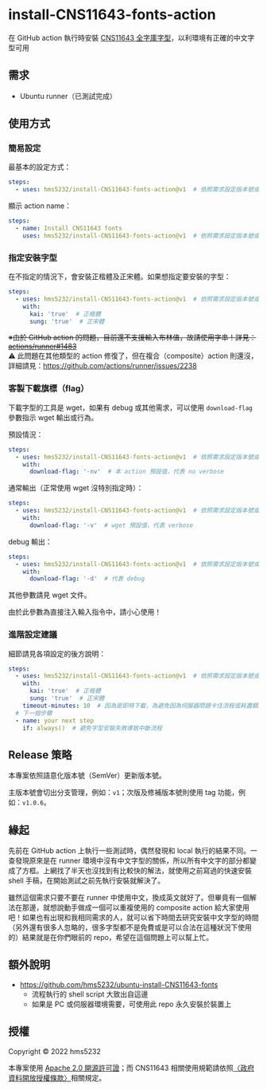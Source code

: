 # install-CNS11643-fonts-action
在 GitHub action 執行時安裝 [CNS11643 全字庫字型](https://data.gov.tw/dataset/5961)，以利環境有正確的中文字型可用

## 需求
* Ubuntu runner（已測試完成）

## 使用方式
### 簡易設定
最基本的設定方式：
```yaml
steps:
  - uses: hms5232/install-CNS11643-fonts-action@v1  # 依照需求設定版本號或是 SHA
```

顯示 action name：
```yaml
steps:
  - name: Install CNS11643 fonts
    uses: hms5232/install-CNS11643-fonts-action@v1  # 依照需求設定版本號或是 SHA
```

### 指定安裝字型
在不指定的情況下，會安裝正楷體及正宋體。如果想指定要安裝的字型：
```yaml
steps:
  - uses: hms5232/install-CNS11643-fonts-action@v1  # 依照需求設定版本號或是 SHA
    with:
      kai: 'true'  # 正楷體
      sung: 'true'  # 正宋體
```
~~※由於 GitHub action 的問題，目前還不支援輸入布林值，故請使用字串！詳見：[actions/runner#1483](https://github.com/actions/runner/issues/1483)~~  
:warning: 此問題在其他類型的 action 修復了，但在複合（composite）action 則還沒，詳細請見：https://github.com/actions/runner/issues/2238

### 客製下載旗標（flag）
下載字型的工具是 wget，如果有 debug 或其他需求，可以使用 `download-flag` 參數指示 wget 輸出或行為。

預設情況：
```yaml
steps:
  - uses: hms5232/install-CNS11643-fonts-action@v1  # 依照需求設定版本號或是 SHA
    with:
      download-flag: '-nv'  # 本 action 預設值，代表 no verbose
```

通常輸出（正常使用 wget 沒特別指定時）：
```yaml
steps:
  - uses: hms5232/install-CNS11643-fonts-action@v1  # 依照需求設定版本號或是 SHA
    with:
      download-flag: '-v'  # wget 預設值，代表 verbose
```

debug 輸出：
```yaml
steps:
  - uses: hms5232/install-CNS11643-fonts-action@v1  # 依照需求設定版本號或是 SHA
    with:
      download-flag: '-d'  # 代表 debug
```

其他參數請見 wget 文件。

由於此參數為直接注入輸入指令中，請小心使用！

### 進階設定建議
細節請見各項設定的後方說明：
```yaml
steps:
  - uses: hms5232/install-CNS11643-fonts-action@v1  # 依照需求設定版本號或是 SHA
    with:
      kai: 'true'  # 正楷體
      sung: 'true'  # 正宋體
    timeout-minutes: 10  # 因為是即時下載，為避免因為伺服器問題卡住流程或耗盡額度，建議設定一個執行時限。此範例為十分鐘
  # 下一個步驟
  - name: your next step
    if: always()  # 避免字型安裝失敗導致中斷流程
```

## Release 策略
本專案依照語意化版本號（SemVer）更新版本號。

主版本號會切出分支管理，例如：`v1`；次版及修補版本號則使用 tag 功能，例如：`v1.0.6`。

## 緣起
先前在 GitHub action 上執行一些測試時，偶然發現和 local 執行的結果不同。一查發現原來是在 runner 環境中沒有中文字型的關係，所以所有中文字的部分都變成了方框。上網找了半天也沒找到有比較快的解法，就使用之前寫過的快速安裝 shell 手稿，在開始測試之前先執行安裝就解決了。

雖然這個需求只要不要在 runner 中使用中文，換成英文就好了。但畢竟有一個解法在那邊，就想說動手做成一個可以重複使用的 composite action 給大家使用吧！如果也有出現和我相同需求的人，就可以省下時間去研究安裝中文字型的時間（另外還有很多人忽略的，很多字型都不是免費或是可以合法在這種狀況下使用的）結果就是在你們眼前的 repo，希望在這個問題上可以幫上忙。

## 額外說明
* https://github.com/hms5232/ubuntu-install-CNS11643-fonts
  * 流程執行的 shell script 大致出自這邊
  * 如果是 PC 或伺服器環境需要，可使用此 repo 永久安裝於裝置上

## 授權
Copyright © 2022 hms5232

本專案使用 [Apache 2.0 開源許可證](LICENSE)；而 CNS11643 相關使用規範請依照[〈政府資料開放授權條款〉](https://data.gov.tw/license)相關規定。
